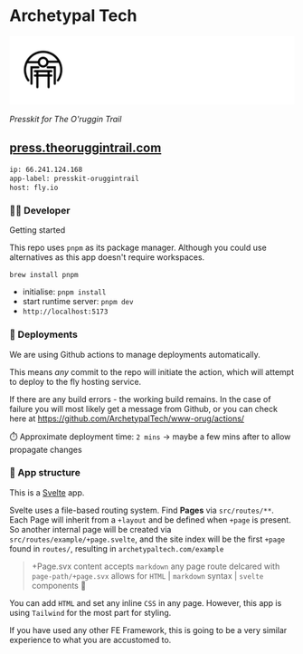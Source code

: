 # Archetypal Tech

![Archetypal](./archetypal-heading.jpg)

_Presskit for The O'ruggin Trail_

## [press.theoruggintrail.com](https://press.theoruggintrail.com)

```
ip: 66.241.124.168
app-label: presskit-oruggintrail
host: fly.io
```

### 👷‍♂️ Developer

Getting started

This repo uses `pnpm` as its package manager. Although you could use alternatives as this app doesn't require workspaces.

```
brew install pnpm
```

- initialise: `pnpm install`
- start runtime server: `pnpm dev`
- `http://localhost:5173`

### 🚀 Deployments

We are using Github actions to manage deployments automatically.

This means _any_ commit to the repo will initiate the action, which will attempt to deploy to the fly hosting service.

If there are any build errors - the working build remains. In the case of failure you will most likely get a message from Github, or you can check here at https://github.com/ArchetypalTech/www-orug/actions/

⏱️ Approximate deployment time: `2 mins` -> maybe a few mins after to allow propagate changes

### 🧭 App structure

This is a [Svelte](https://svelte.dev/docs) app.

Svelte uses a file-based routing system. Find **Pages** via `src/routes/**`.
Each Page will inherit from a `+layout` and be defined when `+page` is present. So another internal page will be created via `src/routes/example/+page.svelte`, and the site index will be the first `+page` found in `routes/`, resulting in `archetypaltech.com/example`

> +Page.svx content accepts `markdown` any page route delcared with `page-path/+page.svx` allows for `HTML` | `markdown` syntax | `svelte` components 🚀 

You can add `HTML` and set any inline `CSS` in any page. However, this app is using `Tailwind` for the most part for styling.

If you have used any other FE Framework, this is going to be a very similar experience to what you are accustomed to.
